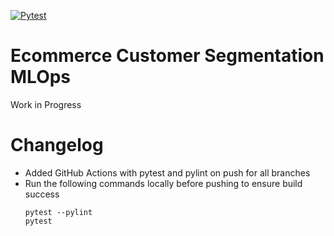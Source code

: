[![Pytest](https://github.com/Thomas-George-T/Ecommerce-Data-MLOps/actions/workflows/pytest.yml/badge.svg)](https://github.com/Thomas-George-T/Ecommerce-Data-MLOps/actions/workflows/pytest.yml)


# Ecommerce Customer Segmentation MLOps
Work in Progress

# Changelog

- Added GitHub Actions with pytest and pylint on push for all branches
- Run the following commands locally before pushing to ensure build success
	```
	pytest --pylint
	pytest 
	```